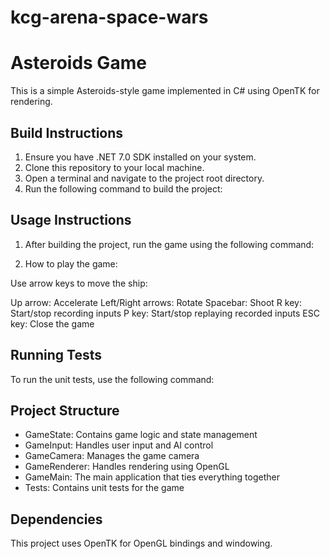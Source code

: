 # kcg-arena-space-wars

# Asteroids Game

This is a simple Asteroids-style game implemented in C# using OpenTK for rendering.

## Build Instructions

1. Ensure you have .NET 7.0 SDK installed on your system.
2. Clone this repository to your local machine.
3. Open a terminal and navigate to the project root directory.
4. Run the following command to build the project:

## Usage Instructions

1. After building the project, run the game using the following command:

2. How to play the game:

Use arrow keys to move the ship:

Up arrow: Accelerate
Left/Right arrows: Rotate
Spacebar: Shoot
R key: Start/stop recording inputs
P key: Start/stop replaying recorded inputs
ESC key: Close the game

## Running Tests

To run the unit tests, use the following command:

## Project Structure

- GameState: Contains game logic and state management
- GameInput: Handles user input and AI control
- GameCamera: Manages the game camera
- GameRenderer: Handles rendering using OpenGL
- GameMain: The main application that ties everything together
- Tests: Contains unit tests for the game

## Dependencies

This project uses OpenTK for OpenGL bindings and windowing.
